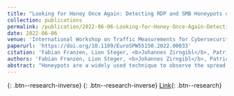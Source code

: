 ```yaml
---
title: "Looking for Honey Once Again: Detecting RDP and SMB Honeypots on the Internet"
collection: publications
permalink: /publication/2022-06-06-Looking-for-Honey-Once-Again-Detecting-RDP-and-SMB-Honeypots-on-the-Internet
date: 2022-06-06
venue: 'International Workshop on Traffic Measurements for Cybersecurity 2022'
paperurl: 'https://doi.org/10.1109/EuroSPW55150.2022.00033'
citation: 'Fabian Franzen, Lion Steger, <b>Johannes Zirngibl</b>, Patrick Sattler, &quot;Looking for Honey Once Again: Detecting RDP and SMB Honeypots on the Internet.&quot; International Workshop on Traffic Measurements for Cybersecurity 2022, 2022.'
authors: 'Fabian Franzen, Lion Steger, <b>Johannes Zirngibl</b>, Patrick Sattler'
abstract: "Honeypots are a widely used technique to observe the spread of malware and the emergence of new exploits. Attackers try to avoid connecting to honeypots as they reveal the attacker's methods, tools, and exploits. While different honeypot implementations have been fingerprinted in the past, we see a lack of studies covering Windows-related protocols such as Remote Desktop Protocol (RDP) and Server Message Block (SMB) honeypots. However, these protocols have seen at least two major security vulnerabilities in the past 5 years and are commonly exploited. We adapted existing fingerprinting algorithms to allow an accurate identification of RDP and SMB honeypots checking how implementations behave in error conditions. We present a new improvement, namely the inclusion of system TLS stack features previously not used for honeypot detection. We are the first to perform an internet-wide scan searching for RDP and SMB honeypots. We are able to effectively uncover the presence of two common open-source honeypots for RDP and SMB each. We identified 84 instances of Heralding (RDP), 1123 instances of RDPY (RDP), 60 instances of Impacket (SMB), and 1461 instances of Dionaea (SMB) during our scans. Furthermore, we found several hosts, which do not use Microsoft's SChannel TLS stack, but advertise themselves as Windows machines. This indicates the presence of a Man-in-the-Middle (MitM) box and could be a sign of a honeypot. Eventually, we analyzed how attackers interact with detectable honeypots. We deployed instances of RDP honeypots ourselves and found that credential guessing attackers seem to avoid them. This proves that RDP and SMB honeypots are finger-printable and that even MitM-box-based high-interaction honeypots leave detectable traces."
---
```

[<i class="ai ai-google-scholar"></i>](https://scholar.google.com/scholar?q=Looking+for+Honey+Once+Again:+Detecting+RDP+and+SMB+Honeypots+on+the+Internet){: .btn--research-inverse} [<i class="fas fa-file-pdf"></i>](/files/wtmc2022lookingforhoney.pdf){: .btn--research-inverse} [Link](https://doi.org/10.1109/EuroSPW55150.2022.00033){: .btn--research}